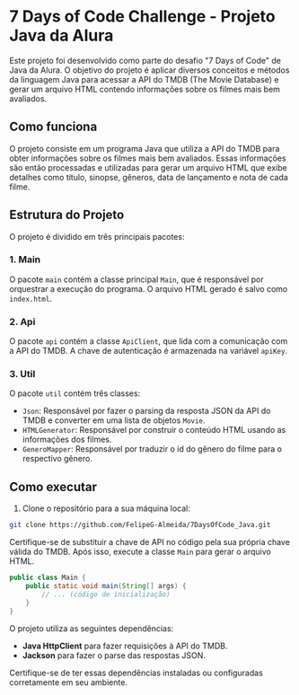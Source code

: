 # 7 Days of Code Challenge - Projeto Java da Alura

Este projeto foi desenvolvido como parte do desafio "7 Days of Code" de Java da Alura. O objetivo do projeto é aplicar diversos conceitos e métodos da linguagem Java para acessar a API do TMDB (The Movie Database) e gerar um arquivo HTML contendo informações sobre os filmes mais bem avaliados.

## Como funciona

O projeto consiste em um programa Java que utiliza a API do TMDB para obter informações sobre os filmes mais bem avaliados. Essas informações são então processadas e utilizadas para gerar um arquivo HTML que exibe detalhes como título, sinopse, gêneros, data de lançamento e nota de cada filme.

## Estrutura do Projeto

O projeto é dividido em três principais pacotes:

### 1. Main

O pacote `main` contém a classe principal `Main`, que é responsável por orquestrar a execução do programa. O arquivo HTML gerado é salvo como `index.html`.

### 2. Api

O pacote `api` contém a classe `ApiClient`, que lida com a comunicação com a API do TMDB. A chave de autenticação é armazenada na variável `apiKey`.

### 3. Util

O pacote `util` contém três classes:

- `Json`: Responsável por fazer o parsing da resposta JSON da API do TMDB e converter em uma lista de objetos `Movie`.
- `HTMLGenerator`: Responsável por construir o conteúdo HTML usando as informações dos filmes.
- `GeneroMapper`: Responsável por traduzir o id do gênero do filme para o respectivo gênero.

## Como executar

1. Clone o repositório para a sua máquina local:

```bash
git clone https://github.com/FelipeG-Almeida/7DaysOfCode_Java.git
```

Certifique-se de substituir a chave de API no código pela sua própria chave válida do TMDB. Após isso, execute a classe `Main` para gerar o arquivo HTML.

```java
public class Main {
    public static void main(String[] args) {
        // ... (código de inicialização)
    }
}
```

O projeto utiliza as seguintes dependências:

- **Java HttpClient** para fazer requisições à API do TMDB.
- **Jackson** para fazer o parse das respostas JSON.

Certifique-se de ter essas dependências instaladas ou configuradas corretamente em seu ambiente.
